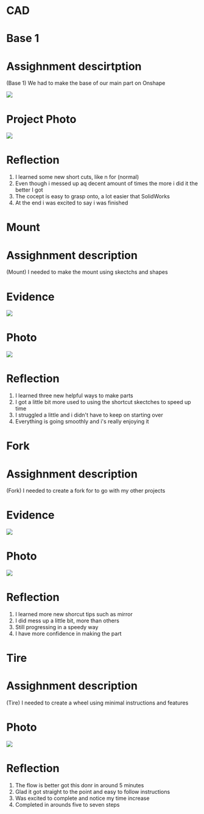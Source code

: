 # CAD
# Base 1
# Assighnment descirtption
 (Base 1) We had to make the base of our main part on Onshape


![](https://cvilleschools.onshape.com/documents/0dc868f01024a4760f7fa7c1/w/753fdc390cf1eb0e5034d3b8/e/0b81fd33856e36fcd8fad764)

# Project Photo
![](https://github.com/aniyahmoore28/CAD/blob/master/Project%20Images/Base%201.png)

# Reflection
1. I learned some new short cuts, like n for (normal)
2. Even though i messed up aq decent amount of times the more i did it the better I got
3. The cocept is easy to grasp onto, a lot easier that SolidWorks
4. At the end i was excited to say i was finished

# Mount
# Assighnment description
(Mount) I needed to make the mount using skectchs and shapes

# Evidence
![](https://cvilleschools.onshape.com/documents/fce953ddb6830acd998ed00a/w/802fb37d6bcb0b44061a113d/e/b42eda236d9f12d3b166f936)

# Photo
![](https://github.com/aniyahmoore28/CAD/blob/master/Project%20Images/Mount.png)

# Reflection
1. I learned three new helpful ways to make parts
2. I got a little bit more used to using the shortcut skectches to speed up time
3. I struggled a little and i didn't have to keep on starting over
4. Everything is going smoothly and i's really enjoying it

# Fork
# Assighnment description
(Fork) I needed to create a fork for to go with my other projects

# Evidence
![](https://cvilleschools.onshape.com/documents/76b2ceff23468508f91c636f/w/d216afd5436ed3ce7aafeb10/e/956ff08ca1fd39c31f6fe29f)

# Photo
![](https://github.com/aniyahmoore28/CAD/blob/master/Project%20Images/Fork.png)

# Reflection
1. I learned more new shorcut tips such as mirror
2. I did mess up a little bit, more than others
3. Still progressing in a speedy way
4. I have more confidence in making the part

# Tire
# Assighnment description
(Tire) I needed to create a wheel using minimal instructions and features

# Photo
![](https://github.com/aniyahmoore28/CAD/blob/master/Project%20Images/Tire.png)

# Reflection
1. The flow is better got this donr in around 5 minutes
2. Glad it got straight to the point and easy to follow instructions
3. Was excited to complete and notice my time increase
4. Completed in arounds five to seven steps

